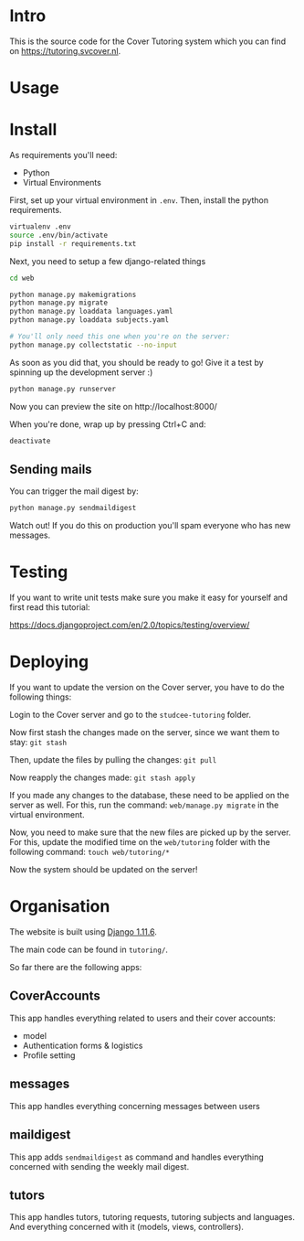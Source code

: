 # Intro

This is the source code for the Cover Tutoring system which you can find on
https://tutoring.svcover.nl.

# Usage

# Install
As requirements you'll need:
- Python
- Virtual Environments

First, set up your virtual environment in `.env`. Then, install the python
requirements.

```bash
virtualenv .env
source .env/bin/activate
pip install -r requirements.txt

```


Next, you need to setup a few django-related things
```bash
cd web

python manage.py makemigrations
python manage.py migrate
python manage.py loaddata languages.yaml
python manage.py loaddata subjects.yaml

# You'll only need this one when you're on the server:
python manage.py collectstatic --no-input
```
As soon as you did that, you should be ready to go! Give it a test by spinning
up the development server :)

```bash
python manage.py runserver
```

Now you can preview the site on http://localhost:8000/

When you're done, wrap up by pressing Ctrl+C and:

```bash
deactivate
```

## Sending mails

You can trigger the mail digest by:

```bash
python manage.py sendmaildigest
```

Watch out! If you do this on production you'll spam everyone who has new messages.

# Testing

If you want to write unit tests make sure you make it easy for yourself and
first read this tutorial:

https://docs.djangoproject.com/en/2.0/topics/testing/overview/

# Deploying
If you want to update the version on the Cover server, you have to do the
following things:

Login to the Cover server and go to the `studcee-tutoring` folder.

Now first stash the changes made on the server, since we want them to stay:
`git stash`

Then, update the files by pulling the changes:
`git pull`

Now reapply the changes made:
`git stash apply`

If you made any changes to the database, these need to be applied on the server
as well. For this, run the command: `web/manage.py migrate` in the virtual
environment.

Now, you need to make sure that the new files are picked up by the server. For
this, update the modified time on the `web/tutoring` folder with the following
command: `touch web/tutoring/*`

Now the system should be updated on the server!

# Organisation

The website is built using [Django 1.11.6](https://www.djangoproject.com).

The main code can be found in `tutoring/`.

So far there are the following apps:

## CoverAccounts
This app handles everything related to users and their cover accounts:
- model
- Authentication forms & logistics
- Profile setting

## messages
This app handles everything concerning messages between users

## maildigest
This app adds `sendmaildigest` as command and handles everything concerned with sending the weekly mail digest.

## tutors
This app handles tutors, tutoring requests, tutoring subjects and languages. And everything concerned with it (models, views, controllers).

